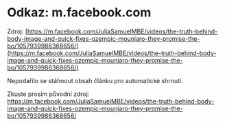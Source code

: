 # Odkaz: m.facebook.com

Zdroj: [https://m.facebook.com/JuliaSamuelMBE/videos/the-truth-behind-body-image-and-quick-fixes-ozempic-mounjaro-they-promise-the-bo/1057939986368656/](https://m.facebook.com/JuliaSamuelMBE/videos/the-truth-behind-body-image-and-quick-fixes-ozempic-mounjaro-they-promise-the-bo/1057939986368656/)

Nepodařilo se stáhnout obsah článku pro automatické shrnutí.

Zkuste prosím původní zdroj: https://m.facebook.com/JuliaSamuelMBE/videos/the-truth-behind-body-image-and-quick-fixes-ozempic-mounjaro-they-promise-the-bo/1057939986368656/

